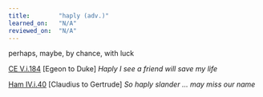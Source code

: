 ```yaml
---
title:        "haply (adv.)"
learned_on:   "N/A"
reviewed_on:  "N/A"
---
```


perhaps, maybe, by chance, with luck

[CE V.i.184](https://www.shakespeareswords.com/Public/Play.aspx?Act=5&Scene=1&WorkId=1#114473) \[Egeon to Duke\] *Haply I see a friend will save my life*

[Ham IV.i.40](https://www.shakespeareswords.com/Public/Play.aspx?Act=4&Scene=1&WorkId=2#118362) \[Claudius to Gertrude\] *So haply slander ... may miss our name*
